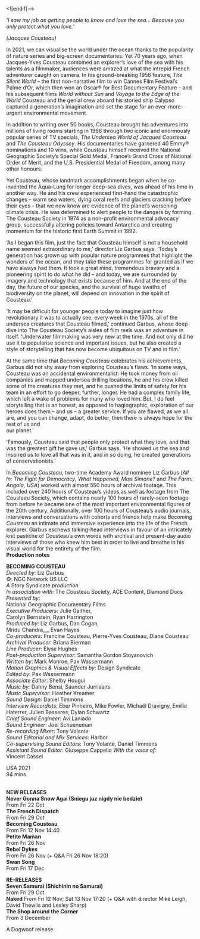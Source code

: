 
<![endif]-->

_‘I saw my job as getting people to know and love the sea... Because you only protect what you love.’_

_(Jacques Cousteau)_

In 2021, we can visualise the world under the ocean thanks to the popularity of nature series and big-screen documentaries. Yet 70 years ago, when Jacques-Yves Cousteau combined an explorer’s love of the sea with his talents as a filmmaker, audiences were amazed at what the intrepid French adventurer caught on camera. In his ground-breaking 1956 feature, _The Silent World_ – the first non-narrative film to win Cannes Film Festival’s Palme d’Or, which then won an Oscar® for Best Documentary Feature – and his subsequent films _World without Sun_ and _Voyage to the Edge of the World_ Cousteau and the genial crew aboard his storied ship Calypso captured a generation’s imagination and set the stage for an ever-more-urgent environmental movement.

In addition to writing over 50 books, Cousteau brought his adventures into millions of living rooms starting in 1966 through two iconic and enormously popular series of TV specials, _The Undersea World of Jacques Cousteau_ and _The Cousteau Odyssey_. His documentaries have garnered 40 Emmy® nominations and 10 wins, while Cousteau himself received the National Geographic Society’s Special Gold Medal, France’s Grand Cross of National Order of Merit, and the U.S. Presidential Medal of Freedom, among many  
other honours.

Yet Cousteau, whose landmark accomplishments began when he co-invented the Aqua-Lung for longer deep-sea dives, was ahead of his time in another way. He and his crew experienced first-hand the catastrophic changes – warm sea waters, dying coral reefs and glaciers cracking before their eyes – that we now know are evidence of the planet’s worsening climate crisis. He was determined to alert people to the dangers by forming The Cousteau Society in 1974 as a non-profit environmental advocacy group, successfully altering policies toward Antarctica and creating momentum for the historic first Earth Summit in 1992.

‘As I began this film, just the fact that Cousteau himself is not a household name seemed extraordinary to me,’ director Liz Garbus says. ‘Today’s generation has grown up with popular nature programmes that highlight the wonders of the ocean, and they take these programmes for granted as if we have always had them. It took a great mind, tremendous bravery and a pioneering spirit to do what he did – and today, we are surrounded by imagery and technology that exists because of him. And at the end of the day, the future of our species, and the survival of huge swaths of biodiversity on the planet, will depend on innovation in the spirit of Cousteau.’

‘It may be difficult for younger people today to imagine just how revolutionary it was to actually see, every week in the 1970s, all of the undersea creatures that Cousteau filmed,’ continued Garbus, whose deep dive into The Cousteau Society’s aisles of film reels was an adventure in itself. ‘Underwater filmmaking was very new at the time. And not only did he use it to popularise science and important issues, but he also created a style of storytelling that has now become ubiquitous on TV and in film.’

At the same time that _Becoming Cousteau_  celebrates his achievements, Garbus did not shy away from exploring Cousteau’s flaws. ‘In some ways, Cousteau was an accidental environmentalist. He took money from oil companies and mapped undersea drilling locations, he and his crew killed some of the creatures they met, and he pushed the limits of safety for his team in an effort to go deeper, further, longer. He had a complex family life, which left a wake of problems for many who loved him. But, I do feel storytelling that is an honest, as opposed to hagiographic, exploration of our heroes does them – and us – a greater service. If you are flawed, as we all are, and you can change, adapt, do better, then there is always hope for the rest of us and  
our planet.’

‘Famously, Cousteau said that people only protect what they love, and that was the greatest gift he gave us,’ Garbus says. ‘He showed us the sea and inspired us to love all that was in it, and in so doing, he created generations of conservationists.’

In _Becoming Cousteau_, two-time Academy Award nominee Liz Garbus (_All In: The Fight for Democracy_, _What Happened, Miss Simone?_ and _The Farm: Angola, USA_) worked with almost 550 hours of archival footage. This included over 240 hours of Cousteau’s videos as well as footage from The Cousteau Society, which contains nearly 100 hours of rarely-seen footage from before he became one of the most important environmental figures of the 20th century. Additionally, over 100 hours of Cousteau’s audio journals, interviews and conversations with cohorts and friends help make _Becoming Cousteau_ an intimate and immersive experience into the life of the French explorer. Garbus eschews talking-head interviews in favour of an intricately knit pastiche of Cousteau’s own words with archival and present-day audio interviews of those who knew him best in order to live and breathe in his visual world for the entirety of the film.<br>
**Production notes**<br>


**BECOMING COUSTEAU**<br>
_Directed by_: Liz Garbus  
©: NGC Network US LLC  
_A_ Story Syndicate _production_  
_In association with_: The Cousteau Society, ACE Content, Diamond Docs  
_Presented by_:  
National Geographic Documentary Films  
_Executive Producers_: Julie Gaither,  
Carolyn Bernstein, Ryan Harrington  
_Produced by_: Liz Garbus, Dan Cogan,  
Mridu Chandra_,_ Evan Hayes  
_Co-producers_: Francine Cousteau, Pierre-Yves Cousteau, Diane Cousteau  
_Archival Producer_: Briana Bierman  
_Line Producer_: Elyse Hughes  
_Post-production Supervisor_: Samantha Gordon Stoyanovich  
_Written by_: Mark Monroe, Pax Wassermann  
_Motion Graphics & Visual Effects by_: Design Syndicate  
_Edited by_: Pax Wassermann  
_Associate Editor_: Shelby Hougui  
_Music by_: Danny Bensi, Saunder Jurriaans  
_Music Supervisor_: Heather Kreamer  
_Sound Design_: Daniel Timmons  
_Interview Recordists_: Eber Pinheiro, Mike Fowler, Michaël Dravigny, Emilie Haterrer, Julien Basseres, Dylan Schwartz  
_Chief Sound Engineer_: Avi Laniado  
_Sound Engineer_: Joel Schueneman  
_Re-recording Mixer_: Tony Volante  
_Sound Editorial and Mix Services_: Harbor  
_Co-supervising Sound Editors_: Tony Volante, Daniel Timmons  
_Assistant Sound Editor_: Giuseppe Cappello
_With the voice of:_  
Vincent Cassel<br>

USA 2021<br>
94 mins<br>
<br>

**NEW RELEASES**<br>
**Never Gonna Snow Agai (Sniegu juz nigdy nie bedzie)**<br>
From Fri 22 Oct<br>
**The French Dispatch**<br>
From Fri 29 Oct<br>
**Becoming Cousteau**<br>
From Fri 12 Nov 14:40<br>
**Petite Maman**<br>
From Fri 26 Nov<br>
**Rebel Dykes**<br>
From Fri 26 Nov (+ Q&A Fri 26 Nov 18:20)<br>
**Swan Song**<br>
From Fri 17 Dec<br>

**RE-RELEASES**<br>
**Seven Samurai (Shichinin no Samurai)**<br>
From Fri 29 Oct<br>
**Naked**
From Fri 12 Nov; Sat 13 Nov 17:20 (+ Q&A with director Mike Leigh, David Thewlis and Lesley Sharp)<br>
**The Shop around the Corner**<br>
From 3 December<br>

A Dogwoof release<br>
<!--stackedit_data:
eyJoaXN0b3J5IjpbLTYxNTYyNDcxXX0=
-->